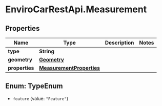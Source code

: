 # EnviroCarRestApi.Measurement

## Properties
Name | Type | Description | Notes
------------ | ------------- | ------------- | -------------
**type** | **String** |  | 
**geometry** | [**Geometry**](Geometry.md) |  | 
**properties** | [**MeasurementProperties**](MeasurementProperties.md) |  | 

<a name="TypeEnum"></a>
## Enum: TypeEnum

* `feature` (value: `"Feature"`)


